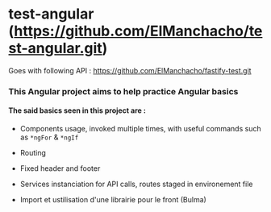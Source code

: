 # test-angular (https://github.com/ElManchacho/test-angular.git)

Goes with following API : https://github.com/ElManchacho/fastify-test.git

### This Angular project aims to help practice Angular basics

#### The said basics seen in this project are :

- Components usage, invoked multiple times, with useful commands such as ```*ngFor``` & ```*ngIf```

- Routing

- Fixed header and footer

- Services instanciation for API calls, routes staged in environement file

- Import et ustilisation d'une librairie pour le front (Bulma)